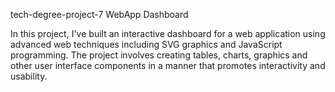 tech-degree-project-7
WebApp Dashboard

In this project, I've built an interactive dashboard for a web application using advanced web techniques including SVG graphics and JavaScript programming. The project involves creating tables, charts, graphics and other user interface components in a manner that promotes interactivity and usability.
